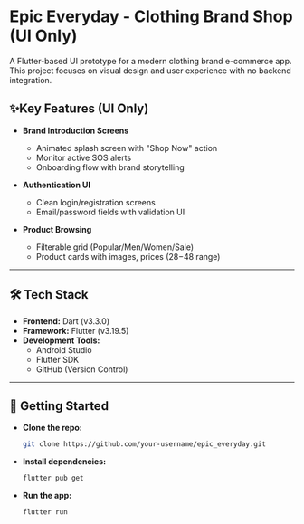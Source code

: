 # Epic Everyday - Clothing Brand Shop (UI Only)

A Flutter-based UI prototype for a modern clothing brand e-commerce app. This project focuses on visual design and user experience with no backend integration.

## ✨Key Features (UI Only)  

- **Brand Introduction Screens**  
  - Animated splash screen with "Shop Now" action
  - Monitor active SOS alerts
  - Onboarding flow with brand storytelling

- **Authentication UI**  
  - Clean login/registration screens
  - Email/password fields with validation UI
 
- **Product Browsing**  
  - Filterable grid (Popular/Men/Women/Sale) 
  - Product cards with images, prices ($28-$48 range)

---
 
## 🛠 Tech Stack  

- **Frontend:** Dart (v3.3.0)  
- **Framework:** Flutter (v3.19.5)   
- **Development Tools:**  
  - Android Studio  
  - Flutter SDK  
  - GitHub (Version Control)  

---

## 🚀 Getting Started

- **Clone the repo:**
  ```bash
  git clone https://github.com/your-username/epic_everyday.git

- **Install dependencies:**
  ```bash
  flutter pub get

- **Run the app:**
  ```bash
  flutter run
